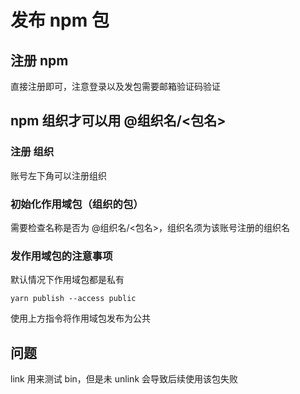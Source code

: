 # 发布 npm 包

## 注册 npm

直接注册即可，注意登录以及发包需要邮箱验证码验证

## npm 组织才可以用 @组织名/<包名>

### 注册 组织

账号左下角可以注册组织

### 初始化作用域包（组织的包）

需要检查名称是否为 @组织名/<包名>，组织名须为该账号注册的组织名

### 发作用域包的注意事项

默认情况下作用域包都是私有

`yarn publish --access public`

使用上方指令将作用域包发布为公共

## 问题

link 用来测试 bin，但是未 unlink 会导致后续使用该包失败
